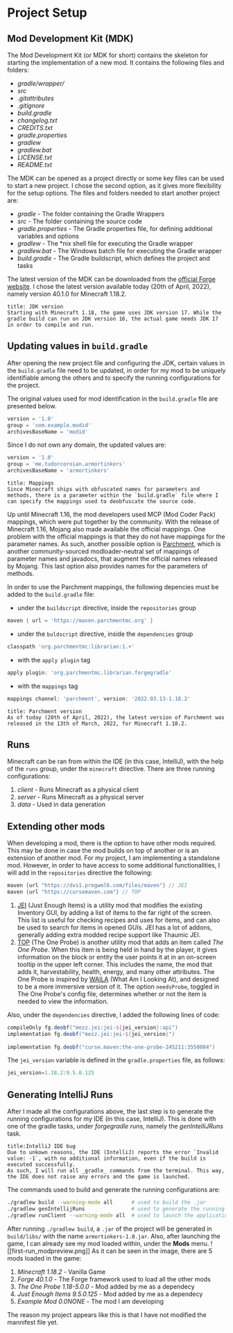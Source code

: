 # Project Setup
## Mod Development Kit (MDK)
The Mod Development Kit (or MDK for short) contains the skeleton for starting the implementation of a new mod. It contains the following files and folders:
- _gradle/wrapper/_
- _src_
- _.gitattributes_
- _.gitignore_
- _build.gradle_
- _changelog.txt_
- _CREDITS.txt_
- _gradle.properties_
- _gradlew_
- _gradlew.bat_
- _LICENSE.txt_
- _README.txt_

The MDK can be opened as a project directly or some key files can be used to start a new project. I chose the second option, as it gives more flexibility for the setup options. The files and folders needed to start another project are:
- _gradle_ - The folder containing the Gradle Wrappers
- _src_ - The folder containing the source code
- _gradle.properties_ - The Gradle properties file, for defining additional variables and options
- _gradlew_ - The \*nix shell file for executing the Gradle wrapper
- _gradlew.bat_ - The Windows batch file for executing the Gradle wrapper
- _build.gradle_ - The Gradle buildscript, which defines the project and tasks

The latest version of the MDK can be downloaded from the [official Forge website](https://files.minecraftforge.net/net/minecraftforge/forge/). I chose the latest version available today (20th of April, 2022), namely version 40.1.0 for Minecraft 1.18.2.

```ad-info
title: JDK version
Starting with Minecraft 1.18, the game uses JDK version 17. While the gradle build can run on JDK version 16, the actual game needs JDK 17 in order to compile and run.
```

## Updating values in `build.gradle`
After opening the new project file and configuring the JDK, certain values in the `build.gradle` file need to be updated, in order for my mod to be uniquely identifiable among the others and to specify the running configurations for the project.

The original values used for mod identification in the `build.gradle` file are presented below.
```groovy
version = '1.0'
group = 'com.example.modid'
archivesBaseName = 'modid'
```
Since I do not own any domain, the updated values are:
```groovy
version = '1.0'
group = 'me.tudorcoroian.armortinkers'
archivesBaseName = 'armortinkers'
```
```ad-info
title: Mappings
Since Minecraft ships with obfuscated names for parameters and methods, there is a parameter within the `build.gradle` file where I can specify the mappings used to deobfuscate the source code.
```

Up until Minecraft 1.16, the mod developers used MCP (Mod Coder Pack) mappings, which were put together by the community. With the release of Minecraft 1.16, Mojang also made available the official mappings. One problem with the official mappings is that they do not have mappings for the parameter names. As such, another possible option is [Parchment](https://github.com/ParchmentMC/Parchment/wiki/Getting-Started), which is another community-sourced modloader-neutral set of mappings of parameter names and javadocs, that augment the official names released by Mojang. This last option also provides names for the parameters of methods.

In order to use the Parchment mappings, the following depencies must be added to the `build.gradle` file:
- under the `buildscript` directive, inside the `repositories` group
```groovy
maven { url = 'https://maven.parchmentmc.org' }
```
- under the `buldscript` directive, inside the `dependencies` group
```groovy
classpath 'org.parchmentmc:librarian:1.+'
```
- with the `apply plugin` tag
```groovy
apply plugin: 'org.parchmentmc.librarian.forgegradle'
```
- with the `mappings` tag
```groovy
mappings channel: 'parchment', version: '2022.03.13-1.18.2'
```
```ad-note
title: Parchment version
As of today (20th of April, 2022), the latest version of Parchment was released in the 13th of March, 2022, for Minecraft 1.18.2.
```

## Runs
Minecraft can be ran from within the IDE (in this case, IntelliJ), with the help of the `runs` group, under the `minecraft` directive. There are three running configurations:
1. _client_ - Runs Minecraft as a physical client
2. _server_ - Runs Minecraft as a physical server
4. _data_ - Used in data generation

## Extending other mods
When developing a mod, there is the option to have other mods required. This may be done in case the mod builds on top of another or is an extension of another mod. For my project, I am implementing a standalone mod. However, in order to have access to some additional functionalities, I will add in the `repositories` directive the following:
```groovy
maven {url "https://dvs1.progwml6.com/files/maven"} // JEI
maven {url "https://cursemaven.com"} // TOP
```
1. [JEI](https://ftb.fandom.com/wiki/JEI#:~:text=JEI%2C%20or%20Just%20Enough%20Items,text%20box%20at%20the%20bottom.) (Just Enough Items) is a utility mod that modifies the existing Inventory GUI, by adding a list of items to the far right of the screen. This list is useful for checking recipes and uses for items, and can also be used to search for items in opened GUIs. JEI has a lot of addons, generally adding extra modded recipe support like Thaumic JEI. 
2. [TOP](https://ftb.fandom.com/wiki/The_One_Probe#:~:text=The%20One%20Probe%20is%20a,in%20the%20upper%20left%20corner.) (The One Probe) is another utility mod that adds an item called _The One Probe_. When this item is being held in hand by the player, it gives information on the block or entity the user points it at in an on-screen tooltip in the upper left corner. This includes the name, the mod that adds it, harvestability, health, energy, and many other attributes. The One Probe is inspired by [WAILA](https://ftb.fandom.com/wiki/WAILA "WAILA") (What Am I Looking At), and designed to be a more immersive version of it. The option `needsProbe`, toggled in The One Probe's config file, determines whether or not the item is needed to view the information.

Also, under the `dependencies` directive, I added the following lines of code:
```groovy
compileOnly fg.deobf("mezz.jei:jei-${jei_version}:api")  
implementation fg.deobf("mezz.jei:jei-${jei_version}")  
  
implementation fg.deobf("curse.maven:the-one-probe-245211:3550084")
```
The `jei_version` variable is defined in the `gradle.properties` file, as follows:
```groovy
jei_version=1.18.2:9.5.0.125
```

## Generating IntelliJ Runs
After I made all the configurations above, the last step is to generate the running configurations for my IDE (in this case, IntelliJ). This is done with one of the gradle tasks, under _forgegradle runs_, namely the _genIntelliJRuns_ task.

```ad-bug
title:IntelliJ IDE bug
Due to unkown reasons, the IDE (IntelliJ) reports the error `Invalid value: -1`, with no additional information, even if the build is executed successfully.
As such, I will run all _gradle_ commands from the terminal. This way, the IDE does not raise any errors and the game is launched.
```
The commands used to build and generate the running configurations are:
```bash
./gradlew build --warning-mode all		# used to build the .jar
./gradlew genIntellijRuns				# used to generate the running config
./gradlew runClient --warning-mode all	# used to launch the application
```
After running `./gradlew build`, a `.jar` of the project will be generated in `build/libs/` with the name `armortinkers-1.0.jar`. Also, after launching the game, I can already see my mod loaded within, under the **Mods** menu.
![[first-run_modpreview.png]]
As it can be seen in the image, there are 5 mods loaded in the game:
1. _Minecraft 1.18.2_ - Vanilla Game
2. _Forge 40.1.0_ - The Forge framework used to load all the other mods
3. _The One Probe 1.18-5.0.0_ - Mod added by me as a dependecy
4. _Just Enough Items 9.5.0.125_ - Mod added by me as a dependecy
5. _Example Mod 0.0NONE_ - The mod I am developing

The reason my project appears like this is that I have not modified the mannifest file yet.

